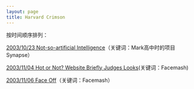 ```yaml
---
layout: page
title: Harvard Crimson
---
```

按时间顺序排列：


[2003/10/23 Not-so-artificial Intelligence](https://thesocialnetworkinbox.github.io/Not-so-artificial-Intelligence)（关键词：Mark高中时的项目Synapse）

[2003/11/04 Hot or Not? Website Briefly Judges Looks](https://thesocialnetworkinbox.github.io/Hot-or-Not-Website-Briefly-Judges-Looks)(关键词：Facemash)

[2003/11/06 Face Off](https://thesocialnetworkinbox.github.io/Face-Off)（关键词：Facemash）
